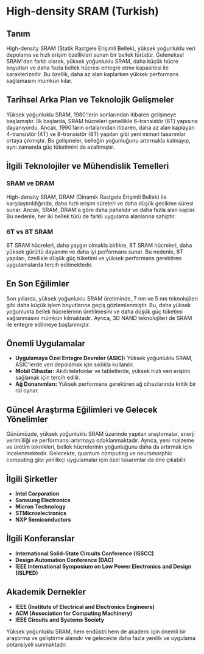 # High-density SRAM (Turkish)

## Tanım
High-density SRAM (Statik Rastgele Erişimli Bellek), yüksek yoğunluklu veri depolama ve hızlı erişim özellikleri sunan bir bellek türüdür. Geleneksel SRAM'dan farklı olarak, yüksek yoğunluklu SRAM, daha küçük hücre boyutları ve daha fazla bellek hücresi entegre etme kapasitesi ile karakterizedir. Bu özellik, daha az alan kaplarken yüksek performans sağlamasını mümkün kılar.

## Tarihsel Arka Plan ve Teknolojik Gelişmeler
Yüksek yoğunluklu SRAM, 1980'lerin sonlarından itibaren gelişmeye başlamıştır. İlk başlarda, SRAM hücreleri genellikle 6-transistör (6T) yapısına dayanıyordu. Ancak, 1990'ların ortalarından itibaren, daha az alan kaplayan 4-transistör (4T) ve 8-transistör (8T) yapıları gibi yeni mimari tasarımlar ortaya çıkmıştır. Bu gelişmeler, belleğin yoğunluğunu artırmakla kalmayıp, aynı zamanda güç tüketimini de azaltmıştır.

## İlgili Teknolojiler ve Mühendislik Temelleri
### SRAM ve DRAM
High-density SRAM, DRAM (Dinamik Rastgele Erişimli Bellek) ile karşılaştırıldığında, daha hızlı erişim süreleri ve daha düşük gecikme süresi sunar. Ancak, SRAM, DRAM'a göre daha pahalıdır ve daha fazla alan kaplar. Bu nedenle, her iki bellek türü de farklı uygulama alanlarına sahiptir.

### 6T vs 8T SRAM
6T SRAM hücreleri, daha yaygın olmakla birlikte, 8T SRAM hücreleri, daha yüksek gürültü dayanımı ve daha iyi performans sunar. Bu nedenle, 8T yapıları, özellikle düşük güç tüketimi ve yüksek performans gerektiren uygulamalarda tercih edilmektedir.

## En Son Eğilimler
Son yıllarda, yüksek yoğunluklu SRAM üretiminde, 7 nm ve 5 nm teknolojileri gibi daha küçük işlem boyutlarına geçiş gözlemlenmiştir. Bu, daha yüksek yoğunlukta bellek hücrelerinin üretilmesini ve daha düşük güç tüketimi sağlanmasını mümkün kılmaktadır. Ayrıca, 3D NAND teknolojileri de SRAM ile entegre edilmeye başlanmıştır.

## Önemli Uygulamalar
- **Uygulamaya Özel Entegre Devreler (ASIC):** Yüksek yoğunluklu SRAM, ASIC'lerde veri depolamak için sıklıkla kullanılır.
- **Mobil Cihazlar:** Akıllı telefonlar ve tabletlerde, yüksek hızlı veri erişimi sağlamak için tercih edilir.
- **Ağ Donanımları:** Yüksek performans gerektiren ağ cihazlarında kritik bir rol oynar.

## Güncel Araştırma Eğilimleri ve Gelecek Yönelimler
Günümüzde, yüksek yoğunluklu SRAM üzerinde yapılan araştırmalar, enerji verimliliği ve performansı artırmaya odaklanmaktadır. Ayrıca, yeni malzeme ve üretim teknikleri, bellek hücrelerinin yoğunluğunu daha da artırmak için incelenmektedir. Gelecekte, quantum computing ve neuromorphic computing gibi yenilikçi uygulamalar için özel tasarımlar da öne çıkabilir.

## İlgili Şirketler
- **Intel Corporation**
- **Samsung Electronics**
- **Micron Technology**
- **STMicroelectronics**
- **NXP Semiconductors**

## İlgili Konferanslar
- **International Solid-State Circuits Conference (ISSCC)**
- **Design Automation Conference (DAC)**
- **IEEE International Symposium on Low Power Electronics and Design (ISLPED)**

## Akademik Dernekler
- **IEEE (Institute of Electrical and Electronics Engineers)**
- **ACM (Association for Computing Machinery)**
- **IEEE Circuits and Systems Society**

Yüksek yoğunluklu SRAM, hem endüstri hem de akademi için önemli bir araştırma ve geliştirme alanıdır ve gelecekte daha fazla yenilik ve uygulama potansiyeli sunmaktadır.